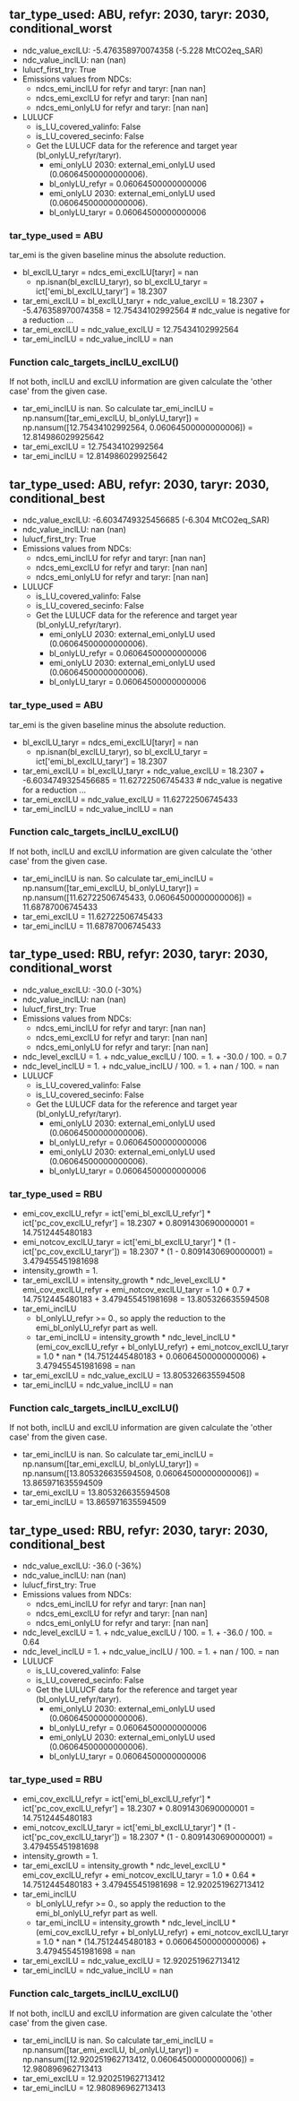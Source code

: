 

## tar_type_used: ABU, refyr: 2030, taryr: 2030, conditional_worst
- ndc_value_exclLU: -5.476358970074358 (-5.228 MtCO2eq_SAR)
- ndc_value_inclLU: nan (nan)
- lulucf_first_try: True
- Emissions values from NDCs:
  - ndcs_emi_inclLU for refyr and taryr: [nan nan]
  - ndcs_emi_exclLU for refyr and taryr: [nan nan]
  - ndcs_emi_onlyLU for refyr and taryr: [nan nan]
- LULUCF
  - is_LU_covered_valinfo: False
  - is_LU_covered_secinfo: False
  - Get the LULUCF data for the reference and target year (bl_onlyLU_refyr/taryr).
    - emi_onlyLU 2030: external_emi_onlyLU used (0.06064500000000006).
    - bl_onlyLU_refyr = 0.06064500000000006
    - emi_onlyLU 2030: external_emi_onlyLU used (0.06064500000000006).
    - bl_onlyLU_taryr = 0.06064500000000006
### tar_type_used = ABU
tar_emi is the given baseline minus the absolute reduction.
- bl_exclLU_taryr = ndcs_emi_exclLU[taryr] = nan
  - np.isnan(bl_exclLU_taryr), so bl_exclLU_taryr = ict['emi_bl_exclLU_taryr'] = 18.2307
- tar_emi_exclLU = bl_exclLU_taryr + ndc_value_exclLU = 18.2307 + -5.476358970074358 = 12.75434102992564 # ndc_value is negative for a reduction ...
- tar_emi_exclLU = ndc_value_exclLU = 12.75434102992564
- tar_emi_inclLU = ndc_value_inclLU = nan
### Function calc_targets_inclLU_exclLU()
If not both, inclLU and exclLU information are given calculate the 'other case' from the given case.
- tar_emi_inclLU is nan. So calculate tar_emi_inclLU = np.nansum([tar_emi_exclLU, bl_onlyLU_taryr]) = np.nansum([12.75434102992564, 0.06064500000000006]) = 12.814986029925642
- tar_emi_exclLU = 12.75434102992564
- tar_emi_inclLU = 12.814986029925642

## tar_type_used: ABU, refyr: 2030, taryr: 2030, conditional_best
- ndc_value_exclLU: -6.6034749325456685 (-6.304 MtCO2eq_SAR)
- ndc_value_inclLU: nan (nan)
- lulucf_first_try: True
- Emissions values from NDCs:
  - ndcs_emi_inclLU for refyr and taryr: [nan nan]
  - ndcs_emi_exclLU for refyr and taryr: [nan nan]
  - ndcs_emi_onlyLU for refyr and taryr: [nan nan]
- LULUCF
  - is_LU_covered_valinfo: False
  - is_LU_covered_secinfo: False
  - Get the LULUCF data for the reference and target year (bl_onlyLU_refyr/taryr).
    - emi_onlyLU 2030: external_emi_onlyLU used (0.06064500000000006).
    - bl_onlyLU_refyr = 0.06064500000000006
    - emi_onlyLU 2030: external_emi_onlyLU used (0.06064500000000006).
    - bl_onlyLU_taryr = 0.06064500000000006
### tar_type_used = ABU
tar_emi is the given baseline minus the absolute reduction.
- bl_exclLU_taryr = ndcs_emi_exclLU[taryr] = nan
  - np.isnan(bl_exclLU_taryr), so bl_exclLU_taryr = ict['emi_bl_exclLU_taryr'] = 18.2307
- tar_emi_exclLU = bl_exclLU_taryr + ndc_value_exclLU = 18.2307 + -6.6034749325456685 = 11.62722506745433 # ndc_value is negative for a reduction ...
- tar_emi_exclLU = ndc_value_exclLU = 11.62722506745433
- tar_emi_inclLU = ndc_value_inclLU = nan
### Function calc_targets_inclLU_exclLU()
If not both, inclLU and exclLU information are given calculate the 'other case' from the given case.
- tar_emi_inclLU is nan. So calculate tar_emi_inclLU = np.nansum([tar_emi_exclLU, bl_onlyLU_taryr]) = np.nansum([11.62722506745433, 0.06064500000000006]) = 11.68787006745433
- tar_emi_exclLU = 11.62722506745433
- tar_emi_inclLU = 11.68787006745433

## tar_type_used: RBU, refyr: 2030, taryr: 2030, conditional_worst
- ndc_value_exclLU: -30.0 (-30%)
- ndc_value_inclLU: nan (nan)
- lulucf_first_try: True
- Emissions values from NDCs:
  - ndcs_emi_inclLU for refyr and taryr: [nan nan]
  - ndcs_emi_exclLU for refyr and taryr: [nan nan]
  - ndcs_emi_onlyLU for refyr and taryr: [nan nan]
- ndc_level_exclLU = 1. + ndc_value_exclLU / 100. = 1. + -30.0 / 100. = 0.7
- ndc_level_inclLU = 1. + ndc_value_inclLU / 100. = 1. + nan / 100. = nan
- LULUCF
  - is_LU_covered_valinfo: False
  - is_LU_covered_secinfo: False
  - Get the LULUCF data for the reference and target year (bl_onlyLU_refyr/taryr).
    - emi_onlyLU 2030: external_emi_onlyLU used (0.06064500000000006).
    - bl_onlyLU_refyr = 0.06064500000000006
    - emi_onlyLU 2030: external_emi_onlyLU used (0.06064500000000006).
    - bl_onlyLU_taryr = 0.06064500000000006
### tar_type_used = RBU
- emi_cov_exclLU_refyr = ict['emi_bl_exclLU_refyr'] * ict['pc_cov_exclLU_refyr'] = 18.2307 * 0.8091430690000001 = 14.7512445480183
- emi_notcov_exclLU_taryr = ict['emi_bl_exclLU_taryr'] * (1 - ict['pc_cov_exclLU_taryr']) = 18.2307 * (1 - 0.8091430690000001) = 3.479455451981698
- intensity_growth = 1.
- tar_emi_exclLU = intensity_growth * ndc_level_exclLU * emi_cov_exclLU_refyr + emi_notcov_exclLU_taryr = 1.0 * 0.7 * 14.7512445480183 + 3.479455451981698 = 13.805326635594508
- tar_emi_inclLU
  - bl_onlyLU_refyr >= 0., so apply the reduction to the emi_bl_onlyLU_refyr part as well.
  - tar_emi_inclLU = intensity_growth * ndc_level_inclLU * (emi_cov_exclLU_refyr + bl_onlyLU_refyr) + emi_notcov_exclLU_taryr = 1.0 * nan * (14.7512445480183 + 0.06064500000000006) + 3.479455451981698 = nan
- tar_emi_exclLU = ndc_value_exclLU = 13.805326635594508
- tar_emi_inclLU = ndc_value_inclLU = nan
### Function calc_targets_inclLU_exclLU()
If not both, inclLU and exclLU information are given calculate the 'other case' from the given case.
- tar_emi_inclLU is nan. So calculate tar_emi_inclLU = np.nansum([tar_emi_exclLU, bl_onlyLU_taryr]) = np.nansum([13.805326635594508, 0.06064500000000006]) = 13.865971635594509
- tar_emi_exclLU = 13.805326635594508
- tar_emi_inclLU = 13.865971635594509

## tar_type_used: RBU, refyr: 2030, taryr: 2030, conditional_best
- ndc_value_exclLU: -36.0 (-36%)
- ndc_value_inclLU: nan (nan)
- lulucf_first_try: True
- Emissions values from NDCs:
  - ndcs_emi_inclLU for refyr and taryr: [nan nan]
  - ndcs_emi_exclLU for refyr and taryr: [nan nan]
  - ndcs_emi_onlyLU for refyr and taryr: [nan nan]
- ndc_level_exclLU = 1. + ndc_value_exclLU / 100. = 1. + -36.0 / 100. = 0.64
- ndc_level_inclLU = 1. + ndc_value_inclLU / 100. = 1. + nan / 100. = nan
- LULUCF
  - is_LU_covered_valinfo: False
  - is_LU_covered_secinfo: False
  - Get the LULUCF data for the reference and target year (bl_onlyLU_refyr/taryr).
    - emi_onlyLU 2030: external_emi_onlyLU used (0.06064500000000006).
    - bl_onlyLU_refyr = 0.06064500000000006
    - emi_onlyLU 2030: external_emi_onlyLU used (0.06064500000000006).
    - bl_onlyLU_taryr = 0.06064500000000006
### tar_type_used = RBU
- emi_cov_exclLU_refyr = ict['emi_bl_exclLU_refyr'] * ict['pc_cov_exclLU_refyr'] = 18.2307 * 0.8091430690000001 = 14.7512445480183
- emi_notcov_exclLU_taryr = ict['emi_bl_exclLU_taryr'] * (1 - ict['pc_cov_exclLU_taryr']) = 18.2307 * (1 - 0.8091430690000001) = 3.479455451981698
- intensity_growth = 1.
- tar_emi_exclLU = intensity_growth * ndc_level_exclLU * emi_cov_exclLU_refyr + emi_notcov_exclLU_taryr = 1.0 * 0.64 * 14.7512445480183 + 3.479455451981698 = 12.920251962713412
- tar_emi_inclLU
  - bl_onlyLU_refyr >= 0., so apply the reduction to the emi_bl_onlyLU_refyr part as well.
  - tar_emi_inclLU = intensity_growth * ndc_level_inclLU * (emi_cov_exclLU_refyr + bl_onlyLU_refyr) + emi_notcov_exclLU_taryr = 1.0 * nan * (14.7512445480183 + 0.06064500000000006) + 3.479455451981698 = nan
- tar_emi_exclLU = ndc_value_exclLU = 12.920251962713412
- tar_emi_inclLU = ndc_value_inclLU = nan
### Function calc_targets_inclLU_exclLU()
If not both, inclLU and exclLU information are given calculate the 'other case' from the given case.
- tar_emi_inclLU is nan. So calculate tar_emi_inclLU = np.nansum([tar_emi_exclLU, bl_onlyLU_taryr]) = np.nansum([12.920251962713412, 0.06064500000000006]) = 12.980896962713413
- tar_emi_exclLU = 12.920251962713412
- tar_emi_inclLU = 12.980896962713413